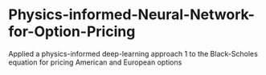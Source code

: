 # Physics-informed-Neural-Network-for-Option-Pricing
Applied a physics-informed deep-learning approach 1 to the Black-Scholes equation for pricing American and European options
